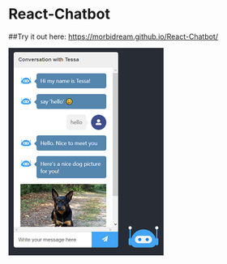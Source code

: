 # React-Chatbot
##Try it out here: https://morbidream.github.io/React-Chatbot/


![screenshot](/public/tessa.png)
